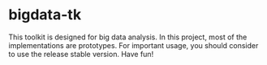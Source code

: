 # bigdata-tk
This toolkit is designed for big data analysis.  In this project, most of the implementations are prototypes.  For important usage, you should consider to use the release stable version.  Have fun!
